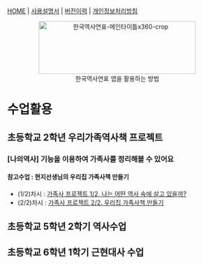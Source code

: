 [HOME](https://mcnorton.github.io/korea_history) | 
[사용설명서](https://mcnorton.github.io/korea_history/wiki) | 
[버전이력](https://mcnorton.github.io/korea_history/history) |
[개인정보처리방침](https://mcnorton.github.io/korea_history/privacy)

<p align="center">
  <img width="360" height="121" alt="한국역사연표-메인타이틀x360-crop" src="https://github.com/user-attachments/assets/8358437a-1518-43b7-b148-2effc81265aa" /><br />
  한국역사연표 앱을 활용하는 방법
</p>

# 수업활용

## 초등학교 2학년 우리가족역사책 프로젝트

### [나의역사] 기능을 이용하여 가족사를 정리해볼 수 있어요

#### 참고수업 : 현지선생님의 우리집 가족사책 만들기
- (1/2)차시 : [가족사 프로젝트 1/2, 나는 어떤 역사 속에 살고 있을까?](https://blog.naver.com/vpdgk123/223602229799)  
- (2/2)차시 : [가족사 프로젝트 2/2. 우리집 가족사책 만들기](https://blog.naver.com/vpdgk123/223602263831)

## 초등학교 5학년 2학기 역사수업

## 초등학교 6학년 1학기 근현대사 수업
